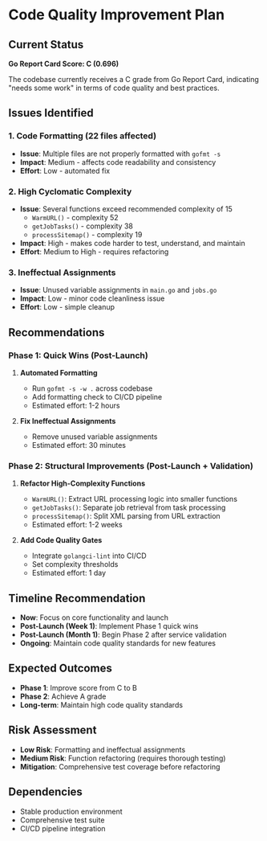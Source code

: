 # Code Quality Improvement Plan

## Current Status

**Go Report Card Score: C (0.696)**

The codebase currently receives a C grade from Go Report Card, indicating "needs some work" in terms of code quality and best practices.

## Issues Identified

### 1. Code Formatting (22 files affected)
- **Issue**: Multiple files are not properly formatted with `gofmt -s`
- **Impact**: Medium - affects code readability and consistency
- **Effort**: Low - automated fix

### 2. High Cyclomatic Complexity
- **Issue**: Several functions exceed recommended complexity of 15
  - `WarmURL()` - complexity 52
  - `getJobTasks()` - complexity 38
  - `processSitemap()` - complexity 19
- **Impact**: High - makes code harder to test, understand, and maintain
- **Effort**: Medium to High - requires refactoring

### 3. Ineffectual Assignments
- **Issue**: Unused variable assignments in `main.go` and `jobs.go`
- **Impact**: Low - minor code cleanliness issue
- **Effort**: Low - simple cleanup

## Recommendations

### Phase 1: Quick Wins (Post-Launch)
1. **Automated Formatting**
   - Run `gofmt -s -w .` across codebase
   - Add formatting check to CI/CD pipeline
   - Estimated effort: 1-2 hours

2. **Fix Ineffectual Assignments**
   - Remove unused variable assignments
   - Estimated effort: 30 minutes

### Phase 2: Structural Improvements (Post-Launch + Validation)
1. **Refactor High-Complexity Functions**
   - `WarmURL()`: Extract URL processing logic into smaller functions
   - `getJobTasks()`: Separate job retrieval from task processing
   - `processSitemap()`: Split XML parsing from URL extraction
   - Estimated effort: 1-2 weeks

2. **Add Code Quality Gates**
   - Integrate `golangci-lint` into CI/CD
   - Set complexity thresholds
   - Estimated effort: 1 day

## Timeline Recommendation

- **Now**: Focus on core functionality and launch
- **Post-Launch (Week 1)**: Implement Phase 1 quick wins
- **Post-Launch (Month 1)**: Begin Phase 2 after service validation
- **Ongoing**: Maintain code quality standards for new features

## Expected Outcomes

- **Phase 1**: Improve score from C to B
- **Phase 2**: Achieve A grade
- **Long-term**: Maintain high code quality standards

## Risk Assessment

- **Low Risk**: Formatting and ineffectual assignments
- **Medium Risk**: Function refactoring (requires thorough testing)
- **Mitigation**: Comprehensive test coverage before refactoring

## Dependencies

- Stable production environment
- Comprehensive test suite
- CI/CD pipeline integration